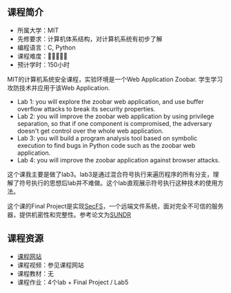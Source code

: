 ## 课程简介
- 所属大学：MIT
- 先修要求：计算机体系结构，对计算机系统有初步了解
- 编程语言：C, Python
- 课程难度：🌟🌟🌟🌟🌟
- 预计学时：150小时

MIT的计算机系统安全课程，实验环境是一个Web Application Zoobar. 学生学习攻防技术并应用于该Web Application. 

-   Lab 1: you will explore the zoobar web application, and use buffer overflow attacks to break its security properties.
-   Lab 2: you will improve the zoobar web application by using privilege separation, so that if one component is compromised, the adversary doesn't get control over the whole web application.
-   Lab 3: you will build a program analysis tool based on symbolic execution to find bugs in Python code such as the zoobar web application.
-   Lab 4: you will improve the zoobar application against browser attacks.

这个课我主要是做了lab3。lab3是通过混合符号执行来遍历程序的所有分支，理解了符号执行的思想后lab并不难做。这个lab直观展示符号执行这种技术的使用方法。

这个课的Final Project是实现[SecFS](https://github.com/mit-pdos/secfs-skeleton)，一个远端文件系统，面对完全不可信的服务器，提供机密性和完整性。参考论文为[SUNDR](https://www.usenix.org/legacy/event/osdi04/tech/full_papers/li_j/li_j.pdf)

## 课程资源
- [课程网站](http://css.csail.mit.edu/6.858/2022/)
- 课程视频：参见课程网站
- 课程教材：无
- 课程作业：4个lab + Final Project / Lab5


